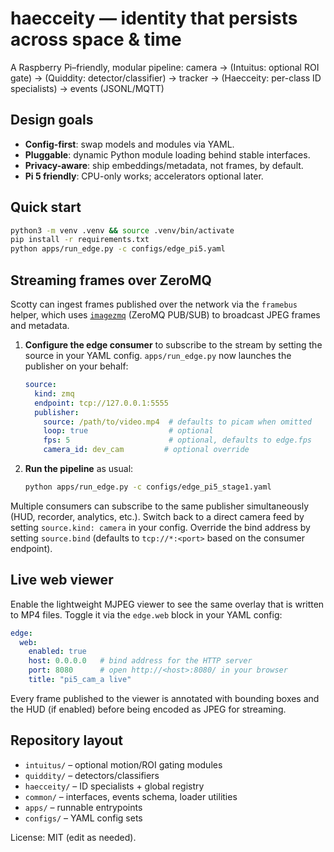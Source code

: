 # haecceity — identity that persists across space & time

A Raspberry Pi–friendly, modular pipeline:
  camera → (Intuitus: optional ROI gate) → (Quiddity: detector/classifier)
         → tracker → (Haecceity: per-class ID specialists) → events (JSONL/MQTT)

## Design goals
- **Config-first**: swap models and modules via YAML.
- **Pluggable**: dynamic Python module loading behind stable interfaces.
- **Privacy-aware**: ship embeddings/metadata, not frames, by default.
- **Pi 5 friendly**: CPU-only works; accelerators optional later.

## Quick start
```bash
python3 -m venv .venv && source .venv/bin/activate
pip install -r requirements.txt
python apps/run_edge.py -c configs/edge_pi5.yaml
```

## Streaming frames over ZeroMQ
Scotty can ingest frames published over the network via the `framebus` helper,
which uses [`imagezmq`](https://github.com/jeffbass/imagezmq) (ZeroMQ PUB/SUB)
to broadcast JPEG frames and metadata.

1. **Configure the edge consumer** to subscribe to the stream by setting the
   source in your YAML config. `apps/run_edge.py` now launches the publisher on
   your behalf:
   ```yaml
   source:
     kind: zmq
     endpoint: tcp://127.0.0.1:5555
     publisher:
       source: /path/to/video.mp4  # defaults to picam when omitted
       loop: true                  # optional
       fps: 5                      # optional, defaults to edge.fps
       camera_id: dev_cam         # optional override
   ```

2. **Run the pipeline** as usual:
   ```bash
   python apps/run_edge.py -c configs/edge_pi5_stage1.yaml
   ```

Multiple consumers can subscribe to the same publisher simultaneously (HUD,
recorder, analytics, etc.). Switch back to a direct camera feed by setting
`source.kind: camera` in your config. Override the bind address by setting
`source.bind` (defaults to `tcp://*:<port>` based on the consumer endpoint).

## Live web viewer
Enable the lightweight MJPEG viewer to see the same overlay that is written to
MP4 files. Toggle it via the `edge.web` block in your YAML config:

```yaml
edge:
  web:
    enabled: true
    host: 0.0.0.0   # bind address for the HTTP server
    port: 8080      # open http://<host>:8080/ in your browser
    title: "pi5_cam_a live"
```

Every frame published to the viewer is annotated with bounding boxes and the
HUD (if enabled) before being encoded as JPEG for streaming.

## Repository layout
- `intuitus/`    – optional motion/ROI gating modules
- `quiddity/`    – detectors/classifiers
- `haecceity/`   – ID specialists + global registry
- `common/`      – interfaces, events schema, loader utilities
- `apps/`        – runnable entrypoints
- `configs/`     – YAML config sets

License: MIT (edit as needed).
